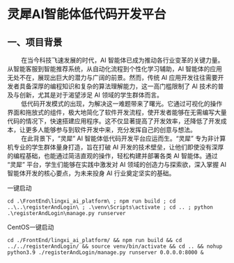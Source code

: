 # 灵犀AI智能体低代码开发平台

## 一、项目背景
$\qquad$在当今科技飞速发展的时代，AI 智能体已成为推动各行业变革的关键力量。从智能客服到智能推荐系统，从自动化流程到个性化学习辅助，AI 智能体的应用无处不在，展现出巨大的潜力与广阔的前景。然而，传统 AI 应用开发往往需要开发者具备深厚的编程知识和复杂的算法理解能力，这一高门槛限制了 AI 技术的普及与创新，尤其是对于渴望涉足 AI 领域的学生群体而言。\
$\qquad$低代码开发模式的出现，为解决这一难题带来了曙光。它通过可视化的操作界面和拖放式的组件，极大地简化了软件开发流程，使开发者能够在无需编写大量代码的情况下，快速搭建应用程序。这不仅显著提高了开发效率，还降低了开发成本，让更多人能够参与到软件开发中来，充分发挥自己的创意与想法。\
$\qquad$在此背景下，“灵犀” AI 智能体低代码开发平台应运而生。“灵犀” 专为非计算机专业的学生群体量身打造，旨在打破 AI 开发的技术壁垒，让他们即使没有深厚的编程基础，也能通过简洁直观的操作，轻松构建并部署各类 AI 智能体。通过 “灵犀” 平台，学生们能够在实践中激发对 AI 领域的创造力与探索欲，深入掌握 AI 智能体开发的核心要点，为未来投身 AI 行业奠定坚实的基础。

一键启动
```
cd .\FrontEnd\lingxi_ai_platform\ ; npm run build ; cd ..\..\registerAndLogin\ ; .\venv\Scripts\activate ; cd .. ; python .\registerAndLogin\manage.py runserver
```

CentOS一键启动
```
cd ./FrontEnd/lingxi_ai_platform/ && npm run build && cd ../../registerAndLogin/ && source venv/bin/activate && cd .. && nohup python3.9 ./registerAndLogin/manage.py runserver 0.0.0.0:8000 &
```